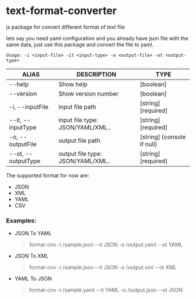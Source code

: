 # text-format-converter

js package for convert different format of text file

lets say you need yaml configuration and you already have json file with the same data,
just use this package and convert the file to yaml.

```
Usage: -i <input-file> -it <input-type> -o <output-file> -ot <output-type>
```

|       ALIAS             |         DESCRIPTION               |           TYPE             |  
|-------------------------|-----------------------------------|----------------------------|
|      --help             | Show help                         |            [boolean]       |
|      --version          | Show version number               |            [boolean]       |
|  -i, --inputFile        |  input file path                  |   [string] [required]      |
|      --it, --inputType  | input file type: JSON/YAML/XML..  |  [string] [required]       |
|  -o, --outputFile       |   output file path                | [string] {console if null} |
|      --ot, --outputType |  output file type: JSON/YAML/XML..| [string] [required]        |

The supported format for now are:
- JSON
- XML
- YAML
- CSV

### Examples:
- JSON To YAML
    > format-cnv -i /sample.json --it JSON -o /output.yaml --ot YAML

- JSON To XML
    > format-cnv -i /sample.json --it JSON -o /output.xml --ot XML

- YAML To JSON
    > format-cnv -i /sample.yaml --it YAML -o /output.json --ot JSON